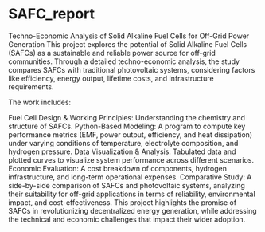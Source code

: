 # SAFC_report
Techno-Economic Analysis of Solid Alkaline Fuel Cells for Off-Grid Power Generation
This project explores the potential of Solid Alkaline Fuel Cells (SAFCs) as a sustainable and reliable power source for off-grid communities. Through a detailed techno-economic analysis, the study compares SAFCs with traditional photovoltaic systems, considering factors like efficiency, energy output, lifetime costs, and infrastructure requirements.

The work includes:

Fuel Cell Design & Working Principles: Understanding the chemistry and structure of SAFCs.
Python-Based Modeling: A program to compute key performance metrics (EMF, power output, efficiency, and heat dissipation) under varying conditions of temperature, electrolyte composition, and hydrogen pressure.
Data Visualization & Analysis: Tabulated data and plotted curves to visualize system performance across different scenarios.
Economic Evaluation: A cost breakdown of components, hydrogen infrastructure, and long-term operational expenses.
Comparative Study: A side-by-side comparison of SAFCs and photovoltaic systems, analyzing their suitability for off-grid applications in terms of reliability, environmental impact, and cost-effectiveness.
This project highlights the promise of SAFCs in revolutionizing decentralized energy generation, while addressing the technical and economic challenges that impact their wider adoption.
